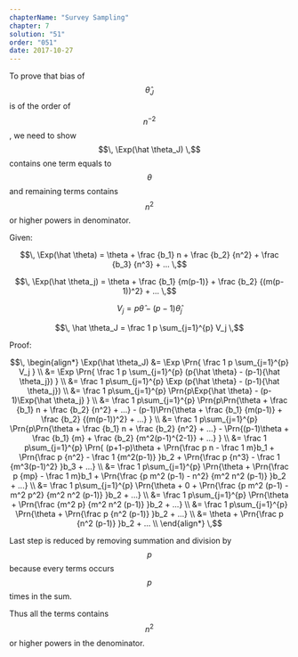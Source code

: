 ```yaml
---
chapterName: "Survey Sampling"
chapter: 7
solution: "51"
order: "051"
date: 2017-10-27 
---
```


To prove that bias of $$\, \hat \theta_J \,$$ is of the order of $$\, n^{-2} \,$$, we need to show $$\, \Exp(\hat \theta_J) \,$$ contains one term equals to $$\, \theta \,$$ and remaining terms contains $$\, n^{2} \,$$ or higher powers in denominator.

Given:

$$\, \Exp(\hat \theta) = \theta + \frac {b_1} n +  \frac {b_2} {n^2} + \frac {b_3} {n^3} + ... \,$$


$$\, \Exp(\hat \theta_j) = \theta + \frac {b_1} {m(p-1)} +  \frac {b_2} {(m(p-1))^2} + ... \,$$

$$\, V_j = p{\hat \theta} - (p-1){\hat \theta_j} \,$$

$$\, \hat \theta_J = \frac 1 p \sum_{j=1}^{p} V_j \,$$

Proof:

$$\, 
\begin{align*}
\Exp(\hat \theta_J) &= \Exp \Prn{ \frac 1 p \sum_{j=1}^{p} V_j } \\
					&= \Exp \Prn{ \frac 1 p \sum_{j=1}^{p} (p{\hat \theta} - (p-1){\hat \theta_j}) } \\
					&= \frac 1 p\sum_{j=1}^{p} \Exp (p{\hat \theta} - (p-1){\hat \theta_j}) \\
					&= \frac 1 p\sum_{j=1}^{p} \Prn{p\Exp{\hat \theta} - (p-1)\Exp{\hat \theta_j} } \\
					&= \frac 1 p\sum_{j=1}^{p} \Prn{p\Prn{\theta + \frac {b_1} n +  \frac {b_2} {n^2} + ...} - (p-1)\Prn{\theta + \frac {b_1} {m(p-1)} +  \frac {b_2} {(m(p-1))^2} + ...} } \\
					&= \frac 1 p\sum_{j=1}^{p} \Prn{p\Prn{\theta + \frac {b_1} n +  \frac {b_2} {n^2} + ...} - \Prn{(p-1)\theta + \frac {b_1} {m} +  \frac {b_2} {m^2(p-1)^{2-1}} + ...} } \\
					&= \frac 1 p\sum_{j=1}^{p} \Prn{ (p+1-p)\theta + \Prn{\frac p n - \frac 1 m}b_1 + \Prn{\frac p {n^2} - \frac 1 {m^2(p-1)} }b_2 + \Prn{\frac p {n^3} - \frac 1 {m^3(p-1)^2} }b_3 + ...} \\
					&= \frac 1 p\sum_{j=1}^{p} \Prn{\theta + \Prn{\frac p {mp} - \frac 1 m}b_1 + \Prn{\frac {p m^2 (p-1) - n^2} {m^2 n^2 (p-1)} }b_2 + ...} \\
					&= \frac 1 p\sum_{j=1}^{p} \Prn{\theta + 0 + \Prn{\frac {p m^2 (p-1) - m^2 p^2} {m^2 n^2 (p-1)} }b_2 + ...} \\
					&= \frac 1 p\sum_{j=1}^{p} \Prn{\theta + \Prn{\frac {m^2 p} {m^2 n^2 (p-1)} }b_2 + ...} \\
					&= \frac 1 p\sum_{j=1}^{p} \Prn{\theta + \Prn{\frac p {n^2 (p-1)} }b_2 + ...} \\
					&= \theta + \Prn{\frac p {n^2 (p-1)} }b_2 + ... \\
\end{align*}
\,$$

Last step is reduced by removing summation and division by $$\, p \,$$ because every terms occurs $$\, p \,$$ times in the sum.

Thus all the terms contains $$\, n^2 \,$$ or higher powers in the denominator.
